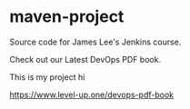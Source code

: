 # maven-project
Source code for James Lee's Jenkins course.

Check out our Latest DevOps PDF book.

This is my project hi

https://www.level-up.one/devops-pdf-book
